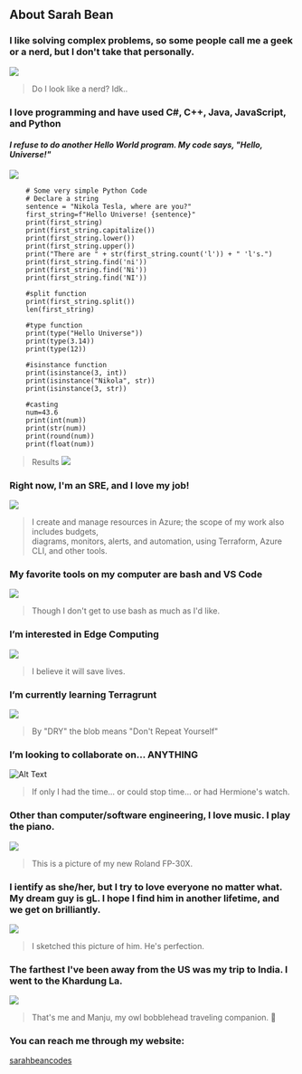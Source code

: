 ## About Sarah Bean
### I like solving complex problems, so some people call me a geek or a nerd, but I don't take that personally.
![](https://github.com/sabean365/picturesOfMeOrNot/blob/main/GitHub/mr.jpg)
> Do I look like a nerd?  Idk..
### I love programming and have used C#, C++, Java, JavaScript, and Python
#### <i>I refuse to do another Hello World program. My code says, "Hello, Universe!"</i>
![](https://github.com/sabean365/picturesOfMeOrNot/blob/main/GitHub/galaxy.jpg)
```#Python code
    # Some very simple Python Code
    # Declare a string
    sentence = "Nikola Tesla, where are you?"
    first_string=f"Hello Universe! {sentence}"
    print(first_string)
    print(first_string.capitalize())
    print(first_string.lower())
    print(first_string.upper())
    print("There are " + str(first_string.count('l')) + " 'l's.")
    print(first_string.find('ni'))
    print(first_string.find('Ni'))
    print(first_string.find('NI'))
    
    #split function
    print(first_string.split())
    len(first_string)
    
    #type function
    print(type("Hello Universe"))
    print(type(3.14))
    print(type(12))
    
    #isinstance function
    print(isinstance(3, int))
    print(isinstance("Nikola", str))
    print(isinstance(3, str))
    
    #casting
    num=43.6
    print(int(num))
    print(str(num))
    print(round(num))
    print(float(num))
```
> Results
> ![](https://github.com/sabean365/picturesOfMeOrNot/blob/main/GitHub/results.jpg)
> 

### Right now, I'm an SRE, and I love my job!
![](https://github.com/sabean365/picturesOfMeOrNot/blob/main/GitHub/sepiatoned.jpg)
>I create and manage resources in Azure; the scope of my work also includes budgets, <br>
> diagrams, monitors, alerts, and automation, using Terraform, Azure CLI, and other tools.
### My favorite tools on my computer are bash and VS Code
![](https://github.com/sabean365/picturesOfMeOrNot/blob/main/GitHub/tools.jpg)
> Though I don't get to use bash as much as I'd like.
### I’m interested in Edge Computing
![](https://github.com/sabean365/picturesOfMeOrNot/blob/main/GitHub/edge.jpg)
> I believe it will save lives.
### I’m currently learning Terragrunt
![](https://github.com/sabean365/picturesOfMeOrNot/blob/main/GitHub/terragrunt.jpg)
> By "DRY" the blob means "Don't Repeat Yourself"
### I’m looking to collaborate on... ANYTHING
![Alt Text](https://tenor.com/view/shoulder-shrug-animation-girl-idk-i-dont-know-gif-17092814.gif)
> If only I had the time... or could stop time... or had Hermione's watch.
### Other than computer/software engineering, I love music. I play the piano.
![](https://github.com/sabean365/picturesOfMeOrNot/blob/main/GitHub/roland.jpg)
> This is a picture of my new Roland FP-30X.
### I ientify as she/her, but I try to love everyone no matter what. My dream guy is gL. I hope I find him in another lifetime, and we get on brilliantly.
![](https://github.com/sabean365/picturesOfMeOrNot/blob/main/GitHub/gL.jpg)
>I sketched this picture of him.  He's perfection.
### The farthest I've been away from the US was my trip to India. I went to the Khardung La.
![](https://github.com/sabean365/picturesOfMeOrNot/blob/main/GitHub/khardungLa.jpg)
> That's me and Manju, my owl bobblehead traveling companion. :heartbeat:
### You can reach me through my website:
[sarahbeancodes](https://sarahbeancodes.com/contact/ "sarahbeancodes")
<!---
sabean365/sabean365 is a ✨ special ✨ repository because its `README.md` (this file) appears on your GitHub profile.
You can click the Preview link to take a look at your changes.
--->
